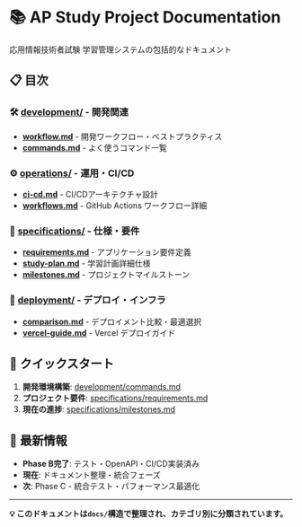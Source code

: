 # 📚 AP Study Project Documentation

応用情報技術者試験 学習管理システムの包括的なドキュメント

## 📋 目次

### 🛠️ [development/](./development/) - 開発関連

- **[workflow.md](./development/workflow.md)** - 開発ワークフロー・ベストプラクティス
- **[commands.md](./development/commands.md)** - よく使うコマンド一覧

### ⚙️ [operations/](./operations/) - 運用・CI/CD

- **[ci-cd.md](./operations/ci-cd.md)** - CI/CDアーキテクチャ設計
- **[workflows.md](./operations/workflows.md)** - GitHub Actions ワークフロー詳細

### 📖 [specifications/](./specifications/) - 仕様・要件

- **[requirements.md](./specifications/requirements.md)** - アプリケーション要件定義
- **[study-plan.md](./specifications/study-plan.md)** - 学習計画詳細仕様
- **[milestones.md](./specifications/milestones.md)** - プロジェクトマイルストーン

### 🚀 [deployment/](./deployment/) - デプロイ・インフラ

- **[comparison.md](./deployment/comparison.md)** - デプロイメント比較・最適選択
- **[vercel-guide.md](./deployment/vercel-guide.md)** - Vercel デプロイガイド

## 🎯 クイックスタート

1. **開発環境構築**: [development/commands.md](./development/commands.md)
2. **プロジェクト要件**: [specifications/requirements.md](./specifications/requirements.md)
3. **現在の進捗**: [specifications/milestones.md](./specifications/milestones.md)

## 🔄 最新情報

- **Phase B完了**: テスト・OpenAPI・CI/CD実装済み
- **現在**: ドキュメント整理・統合フェーズ
- **次**: Phase C - 統合テスト・パフォーマンス最適化

---

**💡 このドキュメントは`docs/`構造で整理され、カテゴリ別に分類されています。**
